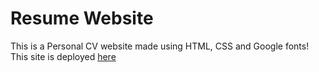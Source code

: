 # Resume Website
This is a Personal CV website made using HTML, CSS and Google fonts!
This site is deployed [here](https://rohitjk.github.io/CV/)
